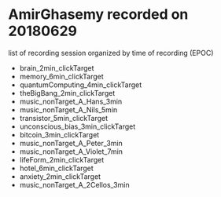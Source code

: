 
# AmirGhasemy recorded on 20180629

list of recording session organized by time of recording (EPOC)
*	brain_2min_clickTarget
*	memory_6min_clickTarget
*	quantumComputing_4min_clickTarget
*	theBigBang_2min_clickTarget
*	music_nonTarget_A_Hans_3min
*	music_nonTarget_A_Nils_5min
*	transistor_5min_clickTarget
*	unconscious_bias_3min_clickTarget
*	bitcoin_3min_clickTarget
*	music_nonTarget_A_Peter_3min
*	music_nonTarget_A_Violet_7min
*	lifeForm_2min_clickTarget
*	hotel_6min_clickTarget
*	anxiety_2min_clickTarget
*	music_nonTarget_A_2Cellos_3min
